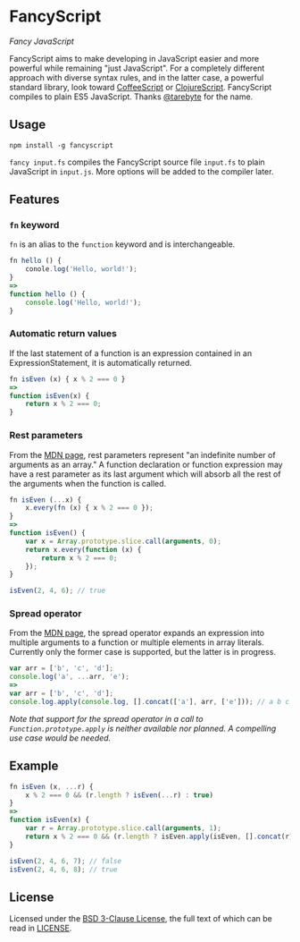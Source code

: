# FancyScript

*Fancy JavaScript*

FancyScript aims to make developing in JavaScript easier and more powerful while remaining "just JavaScript". For a completely different approach with diverse syntax rules, and in the latter case, a powerful standard library, look toward [CoffeeScript](https://github.com/jashkenas/coffee-script/) or [ClojureScript](https://github.com/clojure/clojurescript). FancyScript compiles to plain ES5 JavaScript. Thanks [@tarebyte](https://github.com/tarebyte) for the name.

## Usage

`npm install -g fancyscript`

`fancy input.fs` compiles the FancyScript source file `input.fs` to plain JavaScript in `input.js`. More options will be added to the compiler later.

## Features

### `fn` keyword

`fn` is an alias to the `function` keyword and is interchangeable.

```JavaScript
fn hello () {
    conole.log('Hello, world!');
}
=>
function hello () {
    console.log('Hello, world!');
}
```

### Automatic return values

If the last statement of a function is an expression contained in an ExpressionStatement, it is automatically returned.

```JavaScript
fn isEven (x) { x % 2 === 0 }
=>
function isEven(x) {
    return x % 2 === 0;
}
```

### Rest parameters

From the [MDN page](https://developer.mozilla.org/en-US/docs/Web/JavaScript/Reference/rest_parameters), rest parameters represent "an indefinite number of arguments as an array." A function declaration or function expression may have a rest parameter as its last argument which will absorb all the rest of the arguments when the function is called.

```JavaScript
fn isEven (...x) {
    x.every(fn (x) { x % 2 === 0 });
}
=>
function isEven() {
    var x = Array.prototype.slice.call(arguments, 0);
    return x.every(function (x) {
        return x % 2 === 0;
    });
}

isEven(2, 4, 6); // true
```

### Spread operator

From the [MDN page](https://developer.mozilla.org/en-US/docs/Web/JavaScript/Reference/Spread_operator), the spread operator expands an expression into multiple arguments to a function or multiple elements in array literals. Currently only the former case is supported, but the latter is in progress.

```JavaScript
var arr = ['b', 'c', 'd'];
console.log('a', ...arr, 'e');
=>
var arr = ['b', 'c', 'd'];
console.log.apply(console.log, [].concat(['a'], arr, ['e'])); // a b c d e
```

*Note that support for the spread operator in a call to `Function.prototype.apply` is neither available nor planned. A compelling use case would be needed.*

## Example

```JavaScript
fn isEven (x, ...r) {
    x % 2 === 0 && (r.length ? isEven(...r) : true)
}
=>
function isEven(x) {
    var r = Array.prototype.slice.call(arguments, 1);
    return x % 2 === 0 && (r.length ? isEven.apply(isEven, [].concat(r)) : true);
}

isEven(2, 4, 6, 7); // false
isEven(2, 4, 6, 8); // true
```

## License

Licensed under the [BSD 3-Clause License](http://opensource.org/licenses/BSD-3-Clause), the full text of which can be read in [LICENSE](LICENSE).
